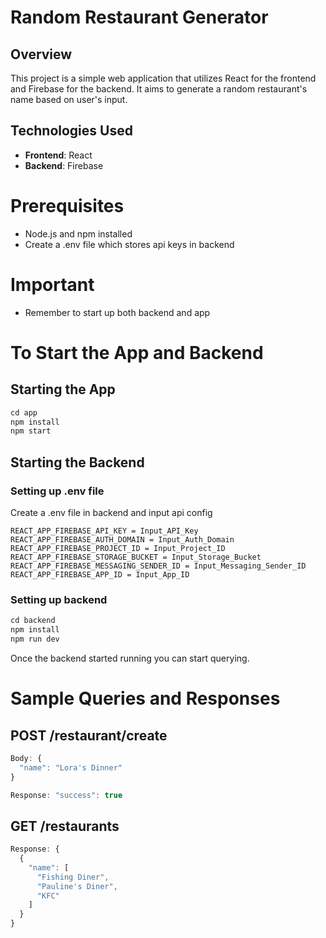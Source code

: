 # Random Restaurant Generator

## Overview

This project is a simple web application that utilizes React for the frontend and Firebase for the backend. 
It aims to generate a random restaurant's name based on user's input.

## Technologies Used

- **Frontend**: React
- **Backend**: Firebase

# Prerequisites

- Node.js and npm installed
- Create a .env file which stores api keys in backend

# Important
- Remember to start up both backend and app

# To Start the App and Backend

## Starting the App
```javascript
cd app
npm install
npm start
```

## Starting the Backend

### Setting up .env file
Create a .env file in backend and input api config
```
REACT_APP_FIREBASE_API_KEY = Input_API_Key
REACT_APP_FIREBASE_AUTH_DOMAIN = Input_Auth_Domain
REACT_APP_FIREBASE_PROJECT_ID = Input_Project_ID
REACT_APP_FIREBASE_STORAGE_BUCKET = Input_Storage_Bucket
REACT_APP_FIREBASE_MESSAGING_SENDER_ID = Input_Messaging_Sender_ID
REACT_APP_FIREBASE_APP_ID = Input_App_ID
```

### Setting up backend
```javascript
cd backend
npm install
npm run dev
```
Once the backend started running you can start querying.

# Sample Queries and Responses

## POST /restaurant/create
```javascript
Body: {
  "name": "Lora's Dinner"
}

Response: "success": true
```

## GET /restaurants
```javascript
Response: {
  {
    "name": [
      "Fishing Diner",
      "Pauline's Diner",
      "KFC"
    ]
  }
}
```
